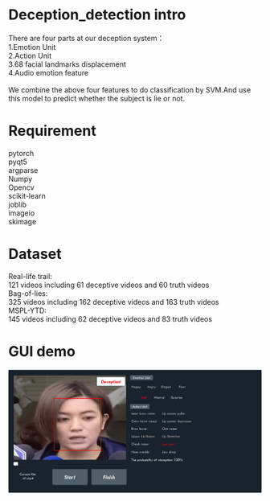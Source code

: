 # Deception_detection intro
There are four parts at our deception system：\
1.Emotion Unit\
2.Action Unit\
3.68 facial landmarks displacement\
4.Audio emotion feature\
\
We combine the above four features to do classification by SVM.And use this model to predict whether the subject is lie or not.
# Requirement
pytorch\
pyqt5\
argparse\
Numpy\
Opencv\
scikit-learn\
joblib\
imageio\
skimage
# Dataset
Real-life trail:\
121 videos including 61 deceptive videos and 60 truth videos\
Bag-of-lies:\
325 videos including 162 deceptive videos and 163 truth videos\
MSPL-YTD:\
145 videos including 62 deceptive videos and 83 truth videos
# GUI demo
![image](https://github.com/come880412/Deception_detection/blob/main/demo.jpg)
